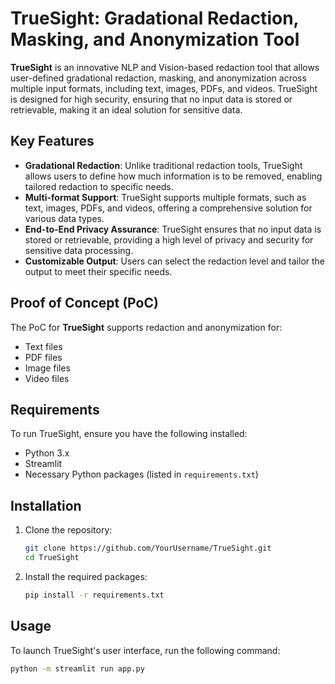 # TrueSight: Gradational Redaction, Masking, and Anonymization Tool

**TrueSight** is an innovative NLP and Vision-based redaction tool that allows user-defined gradational redaction, masking, and anonymization across multiple input formats, including text, images, PDFs, and videos. TrueSight is designed for high security, ensuring that no input data is stored or retrievable, making it an ideal solution for sensitive data.

## Key Features

- **Gradational Redaction**: Unlike traditional redaction tools, TrueSight allows users to define how much information is to be removed, enabling tailored redaction to specific needs.
- **Multi-format Support**: TrueSight supports multiple formats, such as text, images, PDFs, and videos, offering a comprehensive solution for various data types.
- **End-to-End Privacy Assurance**: TrueSight ensures that no input data is stored or retrievable, providing a high level of privacy and security for sensitive data processing.
- **Customizable Output**: Users can select the redaction level and tailor the output to meet their specific needs.

## Proof of Concept (PoC)

The PoC for **TrueSight** supports redaction and anonymization for:
- Text files
- PDF files
- Image files
- Video files

## Requirements

To run TrueSight, ensure you have the following installed:

- Python 3.x
- Streamlit
- Necessary Python packages (listed in `requirements.txt`)

## Installation

1. Clone the repository:
    ```bash
    git clone https://github.com/YourUsername/TrueSight.git
    cd TrueSight
    ```

2. Install the required packages:
    ```bash
    pip install -r requirements.txt
    ```

## Usage

To launch TrueSight's user interface, run the following command:

```bash
python -m streamlit run app.py
